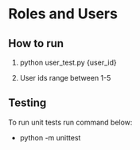 # Roles and Users

## How to run

1. python user_test.py {user_id}

2. User ids range between 1-5

## Testing
To run unit tests run command below:
- python -m unittest